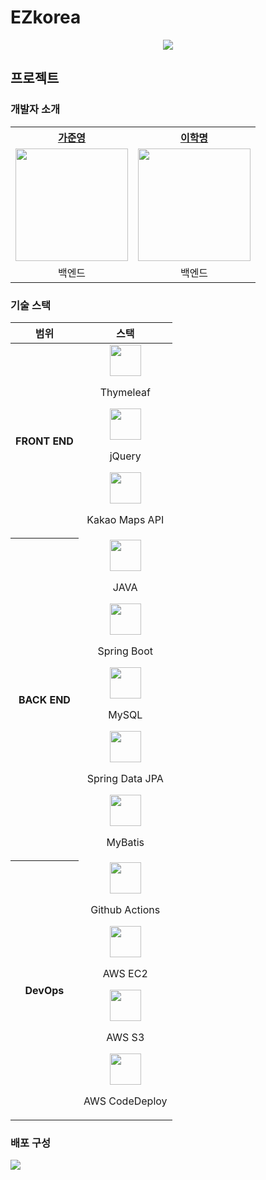 # EZkorea

<center>
    <img src="https://user-images.githubusercontent.com/82663161/229257988-969d1153-f144-46d2-9a48-508f8114943b.png">
</center>

## 프로젝트

### 개발자 소개
<table style="margin: 0 auto">
    <th>
        <a href="https://github.com/Jwhyee">가준영</a>
    </th>
    <th>
        <a href="https://github.com/gkraud4135">이학명</a>
    </th>
    <tr>
        <td><img src="https://avatars.githubusercontent.com/u/82663161?v=4" width="180" height="180"/></td>
        <td><img src="https://avatars.githubusercontent.com/u/77388722?v=4" width="180" height="180"/></td>
    </tr>
    <tr>
        <td align="center">
            백엔드
        </td>
        <td align="center">
            백엔드
        </td>
    </tr>
</table>

### 기술 스택

<table style="margin: 0 auto;">
    <thead>
        <th>범위</th>
        <th>스택</th>
    </thead>
    <tbody style="text-align: center">
        <tr>
            <th>FRONT END</th>
            <td>
                <div style="margin: 0 auto;">
                    <div>
                        <img src="https://user-images.githubusercontent.com/82663161/229258328-93c4b37c-f1b8-4c4a-a591-ca17cdb0e2e5.png" alt="" height="50"/>
                        <p>Thymeleaf</p>
                    </div>
                    <div>
                        <img src="https://user-images.githubusercontent.com/82663161/229259146-a9bec1a2-dbb4-4f74-bba3-56abee23db4b.png" alt="" height="50"/>
                        <p>jQuery</p>
                    </div>
                    <div>
                        <img src="https://user-images.githubusercontent.com/82663161/229259517-8af38264-35ea-4b56-9269-e3bf32e0b7fb.png" alt="" height="50"/>
                        <p>Kakao Maps API</p>
                    </div>
                </div>
            </td>
        </tr>
        <tr>
            <th>BACK END</th>
            <td>
                <div style="margin: 0 auto;">
                    <span>
                        <img src="https://user-images.githubusercontent.com/82663161/229259604-a1a46934-64fe-4433-a728-a823509306ee.png" alt="" height="50"/>
                        <p>JAVA</p>
                    </span>
                    <span>
                        <img src="https://user-images.githubusercontent.com/82663161/229259272-b3112639-0e93-4a86-a190-cdd67fecf044.png" alt="" height="50"/>
                        <p>Spring Boot</p>
                    </span>
                    <span>
                        <img src="https://user-images.githubusercontent.com/82663161/229258479-38163607-939a-4999-826c-7c27fcc38373.png" alt="" height="50"/>
                        <p>MySQL</p>
                    </span>
                    <span>
                        <img src="https://user-images.githubusercontent.com/82663161/229258574-c646c37a-590c-40e7-bdce-cdb11aa6db04.png" alt="" height="50"/>
                        <p>Spring Data JPA</p>
                    </span>
                    <span>
                        <img src="https://user-images.githubusercontent.com/82663161/229258612-01da892d-be28-477b-9eb0-a579d3d3a38b.png" alt="" height="50"/>
                        <p>MyBatis</p>
                    </span>
                </div>
            </td>
        </tr>
        <tr>
            <th>DevOps</th>
            <td>
                <div style="margin: 0 auto;">
                    <div>
                        <img src="https://user-images.githubusercontent.com/82663161/229258788-6dbb9e25-05dc-4f60-856d-4fb7d8ac206a.png" alt="" height="50"/>
                        <p>Github Actions</p>
                    </div>
                    <div>
                        <img src="https://user-images.githubusercontent.com/82663161/229258716-b06d6d99-bb61-416b-acd0-6352371b2db5.png" alt="" height="50"/>
                        <p>AWS EC2</p>
                    </div>
                    <div>
                        <img src="https://user-images.githubusercontent.com/82663161/229258738-472f58ef-cbe8-469b-8540-d2e05effe551.png" alt="" height="50"/>
                        <p>AWS S3</p>
                    </div>
                    <div>
                        <img src="https://user-images.githubusercontent.com/82663161/229258752-1c47b4fd-e03a-4572-b269-9799c367d020.png" alt="" height="50"/>
                        <p>AWS CodeDeploy</p>
                    </div>
                </div>
            </td>
        </tr>
    </tbody>
</table>

### 배포 구성

<img src="https://user-images.githubusercontent.com/82663161/219400565-595097ea-3d05-408a-be21-b9fcb6b7af3e.png">
